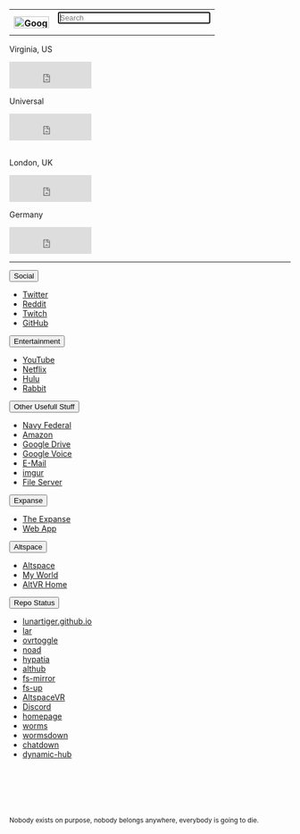 <table>
	<tr>
		<th><a href='https://www.google.com/'><img src="https://lunartiger.github.io/homepage/img/Google.png" alt="Google" height="21" width="63"></a></th>
		<th>
			<form method="get" action="https://www.google.com/search">
				<input type="text" name="q" size="31" value="" placeholder="Search" autofocus>
			</form>
		</th>
	</tr>
</table>
<div class="clock center">
	<div class="clock leftside center">
		<p>Virginia, US</p>
		<iframe src="https://freesecure.timeanddate.com/clock/i6hjhu2u/n179/fn12/fs18/fc00be00/tc000/pct/ftb/bas2/bac006900/pa4/tt0/tw0/tm1/td2/th1/ta1/tb4" frameborder="0" width="147" height="48" allowTransparency="true"></iframe>
	</div>
	<div class="clock rightside center" style="float">
		<p>Universal</p>
		<iframe src="https://freesecure.timeanddate.com/clock/i6hjhu2u/n1440/fn12/fs18/fc00be00/tc000/pct/ftb/bas2/bac006900/pa4/tt0/tw0/tm1/td2/th1/ta1/tb4" frameborder="0" width="147" height="48" allowTransparency="true"></iframe>
	</div>
	<br>
	<div class="clock leftside center">
		<p>London, UK</p>
		<iframe src="https://freesecure.timeanddate.com/clock/i6hjhu2u/n136/fn12/fs18/fc00be00/tc000/pct/ftb/bas2/bac006900/pa4/tt0/tw0/tm1/td2/th1/ta1/tb4" frameborder="0" width="147" height="48" allowTransparency="true"></iframe>
	</div>
	<div class="clock rightside center">
		<p>Germany</p>
		<iframe src="https://freesecure.timeanddate.com/clock/i6hjhu2u/n37/fn12/fs18/fc00be00/tc000/pct/ftb/bas2/bac006900/pa4/tt0/tw0/tm1/td2/th1/ta1/tb4" frameborder="0" width="147" height="48" allowTransparency="true"></iframe>
	</div>
<hr />
<div class="encase">
	<button class="collapsible" id="social" data-parent="social" data-child="social-child">Social</button>
	<div id="social-child" class="innertext" data-parent="social">
		<nav>
			<ul>
				<li><a id="twitter" href="https://twitter.com" data-parent="social">Twitter</a></li>
				<li><a href="https://www.reddit.com/" data-parent="social">Reddit</a></li>
				<li><a href="https://www.twitch.tv" data-parent="social">Twitch</a></li>
				<li><a href="https://github.com" data-parent="social">GitHub</a></li>
			</ul>
		</nav>
	</div>
	<button class="collapsible" id="entertainment" data-parent="entertainment" data-child="entertainment-child">Entertainment</button>
	<div id="entertainment-child" class="innertext" data-parent="entertainment">
		<nav>
			<ul>
				<li><a id="youtube" href="https://www.youtube.com/feed/subscriptions" data-parent="entertainment">YouTube</a></li>
				<li><a id="netflix" href="https://www.netflix.com/browse" data-parent="entertainment">Netflix</a></li>
				<li><a id="hulu" href="https://www.hulu.com/" data-parent="entertainment">Hulu</a></li>
				<li><a id="rabbit" href="https://www.rabb.it" data-parent="entertainment">Rabbit</a></li>
			</ul>
		</nav>
	</div>
	<button class="collapsible" id="other" data-parent="other" data-child="other-child">Other Usefull Stuff</button>
	<div id="other-child" class="innertext" data-parent="other">
		<nav>
			<ul>
				<li><a id="navyfederal" href="https://www.navyfederal.org/" data-parent="other">Navy Federal</a></li>
				<li><a id="amazon" href="https://smile.amazon.com/" data-parent="other">Amazon</a></li>
				<li><a id="gdrive" href="https://drive.google.com/drive/my-drive" data-parent="other">Google Drive</a></li>
				<li><a id="gvoice" href="https://voice.google.com/messages" data-parent="other">Google Voice</a></li>
				<li><a id="email" href="https://outlook.live.com/owa/" data-parent="other">E-Mail</a></li>
				<li><a id="imgur" href="https://imgur.com/" data-parent="other">imgur</a></li>
				<li><a id="fileserver" href="http://lunar.zapto.org" data-parent="other">File Server</a></li>
			</ul>
		</nav>
	</div>
	<button class="collapsible" id="expanse" data-parent="expanse" data-child="expanse-child">Expanse</button>
	<div id="expanse-child" class="innertext" data-parent="expanse">
		<nav>
			<ul>
				<li><a id="theexpanse" href="https://theexpanse.app/">The Expanse</a></li>
				<li><a id="webapp" href="https://app.theexpanse.app/">Web App</a></li>
			</ul>
		</nav>
	</div>
	<button class="collapsible" id="altspace" data-parent="altspace" data-child="altspace-child">Altspace</button>
	<div id="altspace-child" class="innertext" data-parent="altspace">
		<nav>
			<ul>
				<li><a href="https://account.altvr.com/">Altspace</a></li>
				<li><a href="https://account.altvr.com/worlds/954689156213113037">My World</a></li>
				<li><a href="https://altspacevr.github.io/homepages/main-links.html">AltVR Home</a></li>
			</ul>
		</nav>
	</div>
	<button class="collapsible" id="repo" data-parent="repo" data-child="repo-child">Repo Status</button>
	<div id="repo-child" class="innertext" data-parent="repo">
		<nav>
			<ul class="navbar">
		<li class="navbar"><a href="https://github.com/LunarTiger/lunartiger.github.io/settings/pages/status">lunartiger.github.io</a></li>
		<li class="navbar"><a href="https://github.com/LunarTiger/lar/settings/pages/status">lar</a></li>
		<li class="navbar"><a href="https://github.com/LunarTiger/ovrtoggle/settings/pages/status">ovrtoggle</a></li>
		<li class="navbar"><a href="https://github.com/LunarTiger/noad/settings/pages/status">noad</a></li>
		<li class="navbar"><a href="https://github.com/LunarTiger/hypatia/settings/pages/status">hypatia</a></li>
		<li class="navbar"><a href="https://github.com/LunarTiger/althub/settings/pages/status">althub</a></li>
		<li class="navbar"><a href="https://github.com/LunarTiger/fs-mirror/settings/pages/status">fs-mirror</a></li>
		<li class="navbar"><a href="https://github.com/LunarTiger/fs-up/settings/pages/status">fs-up</a></li>
		<li class="navbar"><a href="https://github.com/LunarTiger/AltspaceVR/settings/pages/status">AltspaceVR</a></li>
		<li class="navbar"><a href="https://github.com/LunarTiger/Discord/settings/pages/status">Discord</a></li>
		<li class="navbar"><a href="https://github.com/LunarTiger/homepage/settings/pages/status">homepage</a></li>
		<li class="navbar"><a href="https://github.com/LunarTiger/worms/settings/pages/status">worms</a></li>
		<li class="navbar"><a href="https://github.com/LunarTiger/wormsdown/settings/pages/status">wormsdown</a></li>
		<li class="navbar"><a href="https://github.com/LunarTiger/chatdown/settings/pages/status">chatdown</a></li>
		<li class="navbar"><a href="https://github.com/LunarTiger/dynamic-hub/settings/pages/status">dynamic-hub</a></li>
	</ul>
		</nav>
	</div>
</div>
<hr style="height:75px; visibility:hidden;" />
<footer>
	<small>Nobody exists on purpose, nobody belongs anywhere, everybody is going to die.</small>
</footer>
